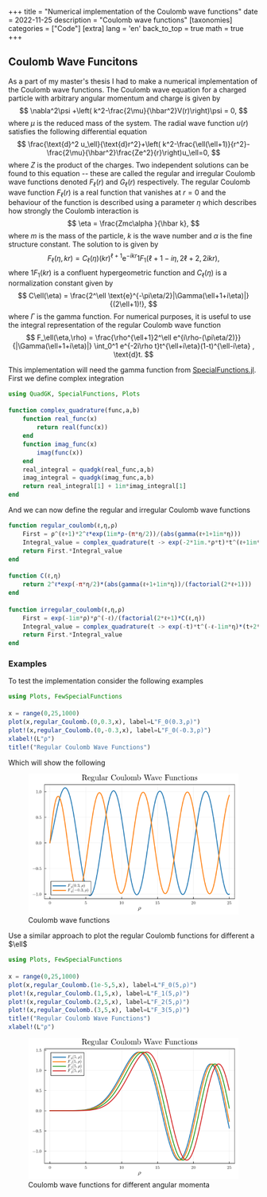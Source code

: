 +++
title = "Numerical implementation of the Coulomb wave functions"
date = 2022-11-25
description = "Coulomb wave functions"
[taxonomies]
categories = ["Code"]
[extra]
lang = 'en'
back_to_top = true
math = true
+++

## Coulomb Wave Funcitons

As a part of my master's thesis I had to make a numerical implementation of the Coulomb wave functions. The Coulomb wave equation for a charged particle with arbitrary angular momentum and charge is given by $$ \nabla^2\psi +\left( k^2-\frac{2\mu}{\hbar^2}V(r)\right)\psi = 0, $$ where $\mu$ is the reduced mass of the system. The radial wave function $u(r)$ satisfies the following differential equation $$ \frac{\text{d}^2 u_\ell}{\text{d}r^2}+\left( k^2-\frac{\ell(\ell+1)}{r^2}-\frac{2\mu}{\hbar^2}\frac{Ze^2}{r}\right)u_\ell=0, $$ where $Z$ is the product of the charges. Two independent solutions can be found to this equation -- these are called the regular and irregular Coulomb wave functions denoted $F_\ell(r)$ and $G_\ell(r)$ respectively. The regular Coulomb wave function $F_\ell(r)$ is a real function that vanishes at $r=0$ and the behaviour of the function is described using a parameter $\eta$ which describes how strongly the Coulomb interaction is $$ \eta = \frac{Zmc\alpha }{\hbar k}, $$ where $m$ is the mass of the particle, $k$ is the wave number and $\alpha$ is the fine structure constant. The solution to is given by $$ F_\ell(\eta,kr) = C_\ell (\eta) (kr)^{\ell+1}\text{e}^{-ikr} {}1 F_1(\ell+1-i\eta,2\ell+2,2ikr), $$ where ${}1F_1(kr)$ is a confluent hypergeometric function and $C_\ell(\eta)$ is a normalization constant given by $$ C\ell(\eta) = \frac{2^\ell \text{e}^{-\pi\eta/2}|\Gamma(\ell+1+i\eta)|}{(2\ell+1)!}, $$ where $\Gamma$ is the gamma function. For numerical purposes, it is useful to use the integral representation of the regular Coulomb wave function $$ F_\ell(\eta,\rho) = \frac{\rho^{\ell+1}2^\ell e^{i\rho-(\pi\eta/2)}}{|\Gamma(\ell+1+i\eta)|} \int_0^1 e^{-2i\rho t}t^{\ell+i\eta}(1-t)^{\ell-i\eta} , \text{d}t. $$

This implementation will need the gamma function from [SpecialFunctions.jl](https://github.com/JuliaMath/SpecialFunctions.jl). First we define complex integration

```julia
using QuadGK, SpecialFunctions, Plots

function complex_quadrature(func,a,b)
    function real_func(x)
        return real(func(x))
    end
    function imag_func(x)
        imag(func(x))
    end
    real_integral = quadgk(real_func,a,b)
    imag_integral = quadgk(imag_func,a,b)
    return real_integral[1] + 1im*imag_integral[1]
end
```
And we can now define the regular and irregular Coulomb wave functions
```julia
function regular_coulomb(ℓ,η,ρ)
    First = ρ^(ℓ+1)*2^ℓ*exp(1im*ρ-(π*η/2))/(abs(gamma(ℓ+1+1im*η)))
    Integral_value = complex_quadrature(t -> exp(-2*1im.*ρ*t)*t^(ℓ+1im*η)*(1-t)^(ℓ-1im*η),0,1)
    return First.*Integral_value
end

function C(ℓ,η)
    return 2^ℓ*exp(-π*η/2)*(abs(gamma(ℓ+1+1im*η))/(factorial(2*ℓ+1)))
end

function irregular_coulomb(ℓ,η,ρ)
    First = exp(-1im*ρ)*ρ^(-ℓ)/(factorial(2*ℓ+1)*C(ℓ,η))
    Integral_value = complex_quadrature(t -> exp(-t)*t^(-ℓ-1im*η)*(t+2*1im*ρ)^(ℓ+1im*η),0.01,1e4)
    return First.*Integral_value
end
```
### Examples

To test the implementation consider the following examples

```julia
using Plots, FewSpecialFunctions

x = range(0,25,1000)
plot(x,regular_Coulomb.(0,0.3,x), label=L"F_0(0.3,ρ)")
plot!(x,regular_Coulomb.(0,-0.3,x), label=L"F_0(-0.3,ρ)")
xlabel!(L"ρ")
title!("Regular Coulomb Wave Functions")
```
Which will show the following

<figure>
  <img src="/assets/Coulomb1.png" alt="Poster" title="Coulomb wave functions" width="500">
  <figcaption>Coulomb wave functions</figcaption>
</figure>
Use a similar approach to plot the regular Coulomb functions for different a $\ell$

```julia
using Plots, FewSpecialFunctions

x = range(0,25,1000)
plot(x,regular_Coulomb.(1e-5,5,x), label=L"F_0(5,ρ)")
plot!(x,regular_Coulomb.(1,5,x), label=L"F_1(5,ρ)")
plot!(x,regular_Coulomb.(2,5,x), label=L"F_2(5,ρ)")
plot!(x,regular_Coulomb.(3,5,x), label=L"F_3(5,ρ)")
title!("Regular Coulomb Wave Functions")
xlabel!(L"ρ")
```
<figure>
  <img src="/assets/Coulomb2.png" alt="Poster" title="Different angular momenta" width="500">
  <figcaption>Coulomb wave functions for different angular momenta</figcaption>
</figure>

